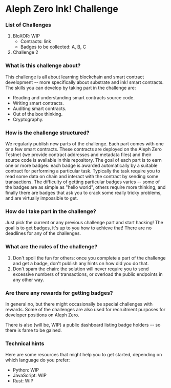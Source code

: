 # Aleph Zero Ink! Challenge

### List of Challenges
1. BloXOR: WIP
   - Contracts: link
   - Badges to be collected: A, B, C
2. Challenge 2


### What is this challenge about?
This challenge is all about learning blockchain and smart contract development -- more specifically about substrate and ink! smart contracts. The skills you can develop by taking part in the challenge are:

 - Reading and understanding smart contracts source code.
 - Writing smart contracts.
 - Auditing smart contracts.
 - Out of the box thinking.
 - Cryptography.

### How is the challenge structured?
We regularly publish new parts of the challenge. Each part comes with one or a few smart contracts. These contracts are deployed on the Aleph Zero Testnet (we provide contract addresses and metadata files) and their source code is available in this repository. The goal of each part is to earn one or more badges: each badge is awarded automatically by a suitable contract for performing a particular task. Typically the task require you to read some data on chain and interact with the contract by sending some transactions. The difficulty of getting particular badges varies -- some of the badges are as simple as "hello world", others require more thinking, and finally there are badges that ask you to crack some really tricky problems, and are virtually impossible to get.

### How do I take part in the challenge?
Just pick the current or any previous challenge part and start hacking! The goal is to get badges, it's up to you how to achieve that! There are no deadlines for any of the challenges.


### What are the rules of the challenge?

1. Don't spoil the fun for others: once you complete a part of the challenge and get a badge, don't publish any hints on how did you do that.
2. Don't spam the chain: the solution will never require you to send excessive numbers of transactions, or overload the public endpoints in any other way. 

### Are there any rewards for getting badges?
In general no, but there might occasionally be special challenges with rewards. Some of the challenges are also used for recruitment purposes for developer positions on Aleph Zero. 

There is also (will be, WIP) a public dashboard listing badge holders -- so there is fame to be gained.

### Technical hints
Here are some resources that might help you to get started, depending on which language do you prefer:

 - Python: WIP
 - JavaScript: WIP
 - Rust: WIP

